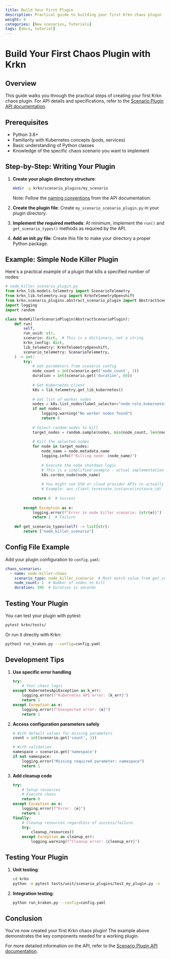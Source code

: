 ```yaml
---
title: Build Your First Plugin
description: Practical guide to building your first Krkn chaos plugin
weight: 4
categories: [New scenarios, Tutorials]
tags: [docs, tutorial]
---
```


# Build Your First Chaos Plugin with Krkn

## Overview

This guide walks you through the practical steps of creating your first Krkn chaos plugin. For API details and specifications, refer to the [Scenario Plugin API documentation](./scenario_plugin_api.md).

## Prerequisites

- Python 3.8+
- Familiarity with Kubernetes concepts (pods, services)
- Basic understanding of Python classes
- Knowledge of the specific chaos scenario you want to implement

## Step-by-Step: Writing Your Plugin

1. **Create your plugin directory structure**:
   ```bash
   mkdir -p krkn/scenario_plugins/my_scenario
   ```
   Note: Follow the [naming conventions](./scenario_plugin_api.md#naming-conventions) from the API documentation.

2. **Create the plugin file**:
   Create `my_scenario_scenario_plugin.py` in your plugin directory.

3. **Implement the required methods**:
   At minimum, implement the `run()` and `get_scenario_types()` methods as required by the API.

4. **Add an __init__.py file**:
   Create this file to make your directory a proper Python package.

## Example: Simple Node Killer Plugin

Here's a practical example of a plugin that kills a specified number of nodes:

```python
# node_killer_scenario_plugin.py
from krkn_lib.models.telemetry import ScenarioTelemetry
from krkn_lib.telemetry.ocp import KrknTelemetryOpenshift
from krkn.scenario_plugins.abstract_scenario_plugin import AbstractScenarioPlugin
import logging
import random

class NodeKillerScenarioPlugin(AbstractScenarioPlugin):
    def run(
        self,
        run_uuid: str,
        scenario: dict,  # This is a dictionary, not a string
        krkn_config: dict,
        lib_telemetry: KrknTelemetryOpenshift,
        scenario_telemetry: ScenarioTelemetry,
    ) -> int:
        try:
            # Get parameters from scenario config
            node_count = int(scenario.get('node_count', 1))
            duration = int(scenario.get('duration', 60))
            
            # Get Kubernetes client
            k8s = lib_telemetry.get_lib_kubernetes()
            
            # Get list of worker nodes
            nodes = k8s.list_nodes(label_selector="node-role.kubernetes.io/worker")
            if not nodes:
                logging.warning("No worker nodes found")
                return 0
            
            # Select random nodes to kill
            target_nodes = random.sample(nodes, min(node_count, len(nodes)))
            
            # Kill the selected nodes
            for node in target_nodes:
                node_name = node.metadata.name
                logging.info(f"Killing node: {node_name}")
                
                # Execute the node shutdown logic
                # This is a simplified example - actual implementation would depend on your infrastructure
                k8s.cordon_node(node_name)
                
                # You might use SSH or cloud provider APIs to actually shut down the node
                # Example: aws_client.terminate_instance(instance_id)
            
            return 0  # Success
            
        except Exception as e:
            logging.error(f"Error in node killer scenario: {str(e)}")
            return 1  # Failure
    
    def get_scenario_types(self) -> list[str]:
        return ["node_killer_scenario"]
```

## Config File Example

Add your plugin configuration to `config.yaml`:

```yaml
chaos_scenarios:
  - name: node-killer-chaos
    scenario_type: node_killer_scenario  # Must match value from get_scenario_types()
    node_count: 2  # Number of nodes to kill
    duration: 300  # Duration in seconds
```

## Testing Your Plugin

You can test your plugin with pytest:

```bash
pytest krkn/tests/
```

Or run it directly with Krkn:

```bash
python3 run_kraken.py --config=config.yaml
```

## Development Tips

1. **Use specific error handling**
   ```python
   try:
       # Your chaos logic
   except KubernetesApiException as k_err:
       logging.error(f"Kubernetes API error: {k_err}")
       return 1
   except Exception as e:
       logging.error(f"Unexpected error: {e}")
       return 1
   ```

2. **Access configuration parameters safely**
   ```python
   # With default values for missing parameters
   count = int(scenario.get('count', 1))
   
   # With validation
   namespace = scenario.get('namespace')
   if not namespace:
       logging.error("Missing required parameter: namespace")
       return 1
   ```

3. **Add cleanup code**
   ```python
   try:
       # Setup resources
       # Execute chaos
       return 0
   except Exception as e:
       logging.error(f"Error: {e}")
       return 1
   finally:
       # Cleanup resources regardless of success/failure
       try:
           cleanup_resources()
       except Exception as cleanup_err:
           logging.warning(f"Cleanup error: {cleanup_err}")
   ```

## Testing Your Plugin

1. **Unit testing**:
   ```bash
   cd krkn
   python -m pytest tests/unit/scenario_plugins/test_my_plugin.py -v
   ```

2. **Integration testing**:
   ```bash
   python run_kraken.py --config=config.yaml
   ```

## Conclusion

You've now created your first Krkn chaos plugin! The example above demonstrates the key components needed for a working plugin. 

For more detailed information on the API, refer to the [Scenario Plugin API documentation](./scenario_plugin_api.md).
